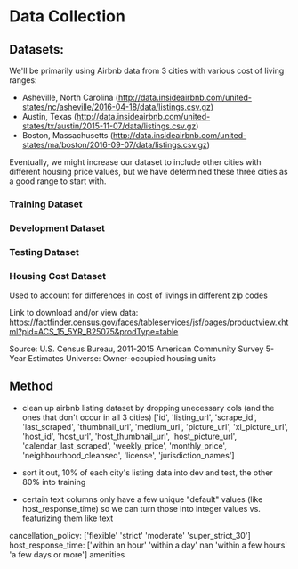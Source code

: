 # Data Collection

## Datasets:

We'll be primarily using Airbnb data from 3 cities with various cost of living ranges: 
  - Asheville, North Carolina (http://data.insideairbnb.com/united-states/nc/asheville/2016-04-18/data/listings.csv.gz)
  - Austin, Texas (http://data.insideairbnb.com/united-states/tx/austin/2015-11-07/data/listings.csv.gz)
  - Boston, Massachusetts (http://data.insideairbnb.com/united-states/ma/boston/2016-09-07/data/listings.csv.gz)
  
Eventually, we might increase our dataset to include other cities with different housing price values, but we have determined these three cities as a good range to start with.

### Training Dataset


### Development Dataset


### Testing Dataset


### Housing Cost Dataset
Used to account for differences in cost of livings in different zip codes

Link to download and/or view data: https://factfinder.census.gov/faces/tableservices/jsf/pages/productview.xhtml?pid=ACS_15_5YR_B25075&prodType=table

Source: U.S. Census Bureau, 2011-2015 American Community Survey 5-Year Estimates
Universe: Owner-occupied housing units

## Method

- clean up airbnb listing dataset by dropping unecessary cols (and the ones that don't occur in all 3 cities)
  ['id', 'listing_url', 'scrape_id', 'last_scraped', 'thumbnail_url', 'medium_url', 'picture_url', 'xl_picture_url', 'host_id', 'host_url', 'host_thumbnail_url', 'host_picture_url', 'calendar_last_scraped', 'weekly_price', 'monthly_price', 'neighbourhood_cleansed', 'license', 'jurisdiction_names']
  
 - sort it out, 10% of each city's listing data into dev and test, the other 80% into training
 
 - certain text columns only have a few unique "default" values (like host_response_time) so we can turn those into integer values vs. featurizing them like text
 
 
 cancellation_policy: ['flexible' 'strict' 'moderate' 'super_strict_30']
 host_response_time:  ['within an hour' 'within a day' nan 'within a few hours' 'a few days or more']
 amenities
 
 
 
 
